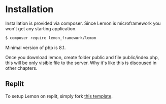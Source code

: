 # Installation

Installation is provided via composer. Since Lemon is microframework you won't get any starting application.

```sh
$ composer require lemon_framework/lemon
```

Minimal version of php is 8.1.

Once you download lemon, create folder public and file public/index.php, this will be only visible file to the server. Why it's like this is discoused in other chapters.

## Replit

To setup Lemon on replit, simply fork [this template](https://replit.com/@tenmajkl/Lemon).
